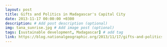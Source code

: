 ```yaml
---
layout: post
title: Gifts and Politics in Madagascar's Capital City
date: 2013-11-17 00:00:00 +0300
description: # Add post description (optional)
img: tana_sunrise.jpg # Add image post (optional)
tags: [sustainable development, Madagascar] # add tag
link: https://blog.nationalgeographic.org/2013/11/17/gifts-and-politics-in-madagascars-capital-city
---
```

